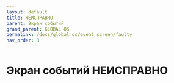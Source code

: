```yaml
---
layout: default
title: НЕИСПРАВНО
parent: Экран событий
grand_parent: GLOBAL OS
permalink: /docs/global_os/event_screen/faulty
nav_order: 3
---
```


# Экран событий НЕИСПРАВНО

